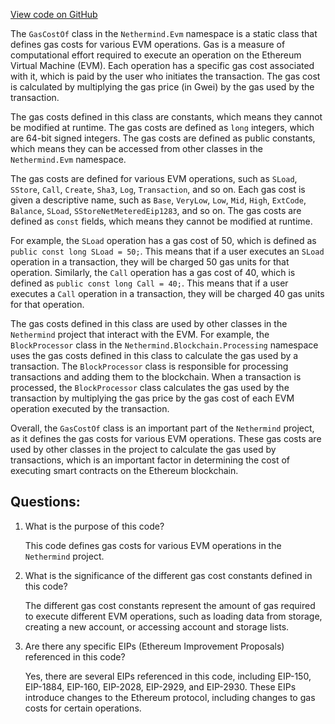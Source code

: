 [View code on GitHub](https://github.com/nethermindeth/nethermind/Nethermind.Evm/GasCostOf.cs)

The `GasCostOf` class in the `Nethermind.Evm` namespace is a static class that defines gas costs for various EVM operations. Gas is a measure of computational effort required to execute an operation on the Ethereum Virtual Machine (EVM). Each operation has a specific gas cost associated with it, which is paid by the user who initiates the transaction. The gas cost is calculated by multiplying the gas price (in Gwei) by the gas used by the transaction.

The gas costs defined in this class are constants, which means they cannot be modified at runtime. The gas costs are defined as `long` integers, which are 64-bit signed integers. The gas costs are defined as public constants, which means they can be accessed from other classes in the `Nethermind.Evm` namespace.

The gas costs are defined for various EVM operations, such as `SLoad`, `SStore`, `Call`, `Create`, `Sha3`, `Log`, `Transaction`, and so on. Each gas cost is given a descriptive name, such as `Base`, `VeryLow`, `Low`, `Mid`, `High`, `ExtCode`, `Balance`, `SLoad`, `SStoreNetMeteredEip1283`, and so on. The gas costs are defined as `const` fields, which means they cannot be modified at runtime.

For example, the `SLoad` operation has a gas cost of 50, which is defined as `public const long SLoad = 50;`. This means that if a user executes an `SLoad` operation in a transaction, they will be charged 50 gas units for that operation. Similarly, the `Call` operation has a gas cost of 40, which is defined as `public const long Call = 40;`. This means that if a user executes a `Call` operation in a transaction, they will be charged 40 gas units for that operation.

The gas costs defined in this class are used by other classes in the `Nethermind` project that interact with the EVM. For example, the `BlockProcessor` class in the `Nethermind.Blockchain.Processing` namespace uses the gas costs defined in this class to calculate the gas used by a transaction. The `BlockProcessor` class is responsible for processing transactions and adding them to the blockchain. When a transaction is processed, the `BlockProcessor` class calculates the gas used by the transaction by multiplying the gas price by the gas cost of each EVM operation executed by the transaction.

Overall, the `GasCostOf` class is an important part of the `Nethermind` project, as it defines the gas costs for various EVM operations. These gas costs are used by other classes in the project to calculate the gas used by transactions, which is an important factor in determining the cost of executing smart contracts on the Ethereum blockchain.
## Questions: 
 1. What is the purpose of this code?
    
    This code defines gas costs for various EVM operations in the `Nethermind` project.

2. What is the significance of the different gas cost constants defined in this code?
    
    The different gas cost constants represent the amount of gas required to execute different EVM operations, such as loading data from storage, creating a new account, or accessing account and storage lists.

3. Are there any specific EIPs (Ethereum Improvement Proposals) referenced in this code?
    
    Yes, there are several EIPs referenced in this code, including EIP-150, EIP-1884, EIP-160, EIP-2028, EIP-2929, and EIP-2930. These EIPs introduce changes to the Ethereum protocol, including changes to gas costs for certain operations.